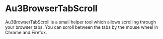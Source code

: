 # Au3BrowserTabScroll
Au3BrowserTabScroll is a small helper tool which allows scrolling through your browser tabs. You can scroll between the tabs by the mouse wheel in Chrome and Firefox.
